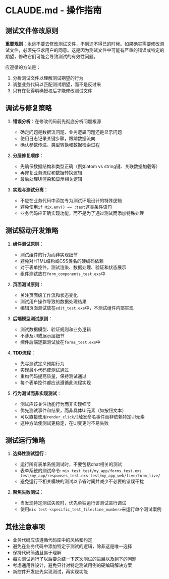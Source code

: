 # CLAUDE.md - 操作指南

## 测试文件修改原则

**重要规则**：永远不要去修改测试文件，不到迫不得已的时候。如果确实需要修改测试文件，必须先征求用户的同意。这是因为测试文件中可能有严重的错误或特定的期望，修改它们可能会导致测试的有效性问题。

应遵循的方法是：
1. 分析测试文件以理解测试期望的行为
2. 调整业务代码以匹配测试期望，而不是反过来
3. 只有在获得明确授权后才能修改测试文件

## 调试与修复策略

1. **错误分析**：在修改代码前先彻底分析问题根源
   - 确定问题是数据流问题、业务逻辑问题还是显示问题
   - 使用日志记录关键步骤，跟踪数据流向
   - 确认参数传递、类型转换和数据检索过程

2. **分层修复顺序**：
   - 先确保数据结构和类型正确（例如atom vs string键、关联数据加载等）
   - 再修复业务流程和数据转换逻辑
   - 最后处理UI渲染和显示相关逻辑

3. **实现与测试分离**：
   - 不应在业务代码中添加专为测试环境设计的特殊逻辑
   - 避免使用`if Mix.env() == :test`这类条件语句
   - 业务代码应正确实现功能，而不是为了通过测试而添加特殊处理

## 测试驱动开发策略

1. **组件测试原则**：
   - 测试组件的行为而非实现细节
   - 避免对HTML结构或CSS类名的硬编码依赖
   - 对于表单控件，测试渲染、数据处理、验证和状态展示
   - 组件测试放在`form_components_test.exs`中

2. **页面测试原则**：
   - 关注页面级工作流和状态变化
   - 测试用户操作导致的数据处理结果
   - 编辑页面测试放在`edit_test.exs`中，不测试组件内部实现

3. **后端模型测试原则**：
   - 测试数据模型、验证规则和业务逻辑
   - 不涉及UI或展示层细节
   - 控件后端逻辑测试放在`forms_test.exs`中

4. **TDD流程**：
   - 先写测试定义预期行为
   - 实现最小代码使测试通过
   - 重构代码提高质量，保持测试通过
   - 每个表单控件都应该遵循此流程实现
   
5. **行为测试而非实现测试**：
   - 测试应该关注功能行为而非实现细节
   - 优先测试事件和结果，而非具体UI元素（如按钮文本）
   - 可以直接使用`render_click/2`触发命名事件而非依赖特定UI元素
   - 这种方法使测试更稳定，在UI变更时不易失败

## 测试运行策略

1. **选择性测试运行**：
   - 运行所有表单系统测试时，不要包括chat相关的测试
   - 表单系统的测试命令: `mix test test/my_app/forms_test.exs test/my_app/responses_test.exs test/my_app_web/live/form_live/`
   - 避免运行不相关模块的测试以节省时间并减少不必要的错误干扰

2. **聚焦失败测试**：
   - 当发现特定测试失败时，优先单独运行该测试进行调试
   - 使用`mix test <specific_test_file:line_number>`来运行单个测试案例

## 其他注意事项

- 业务代码应该遵循代码库中的风格和约定
- 避免在业务代码中添加特定于测试的逻辑，除非这是唯一选择
- 保持代码简洁且易于理解
- 每次测试运行了以后要总结一下这次测试的进展以及剩下的问题
- 考虑通用性设计，避免只针对特定测试用例的硬编码解决方案
- 新控件开发应先实现测试，再实现功能
